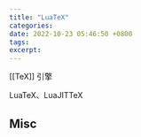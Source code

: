 ```yaml
---
title: "LuaTeX"
categories: 
date: 2022-10-23 05:46:50 +0800
tags: 
excerpt: 
---
```


[[TeX]] 引擎

LuaTeX、LuaJITTeX



## Misc


